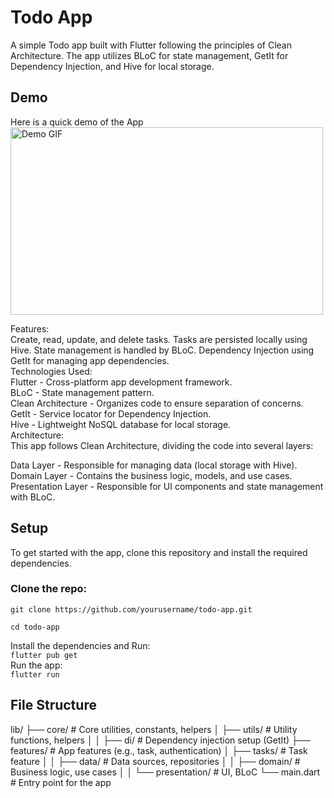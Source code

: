 # Todo App
A simple Todo app built with Flutter following the principles of Clean Architecture. The app utilizes BLoC for state management, GetIt for Dependency Injection, and Hive for local storage.

## Demo

Here is a quick demo of the App   
<img src="assets/screenshot/todo_rec2.gif" alt="Demo GIF" width="500" height="300">



Features:    
Create, read, update, and delete tasks.
Tasks are persisted locally using Hive.
State management is handled by BLoC.
Dependency Injection using GetIt for managing app dependencies.      
Technologies Used:  
Flutter - Cross-platform app development framework.  
BLoC - State management pattern.  
Clean Architecture - Organizes code to ensure separation of concerns.  
GetIt - Service locator for Dependency Injection.  
Hive - Lightweight NoSQL database for local storage.    
Architecture:  
This app follows Clean Architecture, dividing the code into several layers:  

Data Layer - Responsible for managing data (local storage with Hive).
Domain Layer - Contains the business logic, models, and use cases.
Presentation Layer - Responsible for UI components and state management with BLoC.


## Setup

To get started with the app, clone this repository and install the required dependencies.

### Clone the repo:
 
`git clone https://github.com/yourusername/todo-app.git
`      
 
`cd todo-app
`    

Install the dependencies and Run:  
`flutter pub get
`  
Run the app:   
`flutter run
`  

## File Structure 


lib/
├── core/                 # Core utilities, constants, helpers
│   ├── utils/            # Utility functions, helpers
│   │   ├── di/           # Dependency injection setup (GetIt)
├── features/             # App features (e.g., task, authentication)
│   ├── tasks/            # Task feature
│   │   ├── data/         # Data sources, repositories
│   │   ├── domain/       # Business logic, use cases
│   │   └── presentation/ # UI, BLoC
└── main.dart             # Entry point for the app
